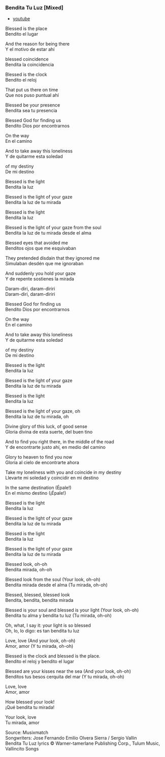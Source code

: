 
### Bendita Tu Luz [Mixed]

- [youtube](https://www.youtube.com/watch?v=44kityInDvM)

Blessed is the place   
Bendito el lugar

And the reason for being there  
Y el motivo de estar ahí

blessed coincidence  
Bendita la coincidencia

Blessed is the clock  
Bendito el reloj

That put us there on time  
Que nos puso puntual ahí

Blessed be your presence  
Bendita sea tu presencia

Blessed God for finding us  
Bendito Dios por encontrarnos

On the way  
En el camino

And to take away this loneliness  
Y de quitarme esta soledad

of my destiny  
De mi destino

Blessed is the light  
Bendita la luz

Blessed is the light of your gaze  
Bendita la luz de tu mirada

Blessed is the light  
Bendita la luz

Blessed is the light of your gaze from the soul  
Bendita la luz de tu mirada desde el alma

Blessed eyes that avoided me  
Benditos ojos que me esquivaban

They pretended disdain that they ignored me  
Simulaban desdén que me ignoraban

And suddenly you hold your gaze  
Y de repente sostienes la mirada

Daram-diri, daram-diriri  
Daram-diri, daram-diriri

Blessed God for finding us  
Bendito Dios por encontrarnos

On the way  
En el camino

And to take away this loneliness  
Y de quitarme esta soledad

of my destiny  
De mi destino

Blessed is the light  
Bendita la luz

Blessed is the light of your gaze  
Bendita la luz de tu mirada

Blessed is the light  
Bendita la luz

Blessed is the light of your gaze, oh  
Bendita la luz de tu mirada, oh

Divine glory of this luck, of good sense  
Gloria divina de esta suerte, del buen tino

And to find you right there, in the middle of the road  
Y de encontrarte justo ahí, en medio del camino

Glory to heaven to find you now  
Gloria al cielo de encontrarte ahora

Take my loneliness with you and coincide in my destiny  
Llevarte mi soledad y coincidir en mi destino

In the same destination (Épale!)  
En el mismo destino (¡Épale!)

Blessed is the light  
Bendita la luz

Blessed is the light of your gaze  
Bendita la luz de tu mirada

Blessed is the light  
Bendita la luz

Blessed is the light of your gaze  
Bendita la luz de tu mirada

Blessed look, oh-oh  
Bendita mirada, oh-oh

Blessed look from the soul (Your look, oh-oh)  
Bendita mirada desde el alma (Tu mirada, oh-oh)

Blessed, blessed, blessed look  
Bendita, bendita, bendita mirada

Blessed is your soul and blessed is your light (Your look, oh-oh)  
Bendita tu alma y bendita tu luz (Tu mirada, oh-oh)

Oh, what, I say it: your light is so blessed  
Oh, lo, lo digo: es tan bendita tu luz

Love, love (And your look, oh-oh)  
Amor, amor (Y tu mirada, oh-oh)

Blessed is the clock and blessed is the place.  
Bendito el reloj y bendito el lugar

Blessed are your kisses near the sea (And your look, oh-oh)  
Benditos tus besos cerquita del mar (Y tu mirada, oh-oh)

Love, love  
Amor, amor

How blessed your look!  
¡Qué bendita tu mirada!

Your look, love  
Tu mirada, amor

Source: Musixmatch  
Songwriters: Jose Fernando Emilio Olvera Sierra / Sergio Vallin  
Bendita Tu Luz lyrics © Warner-tamerlane Publishing Corp., Tulum Music, Vallincito Songs
